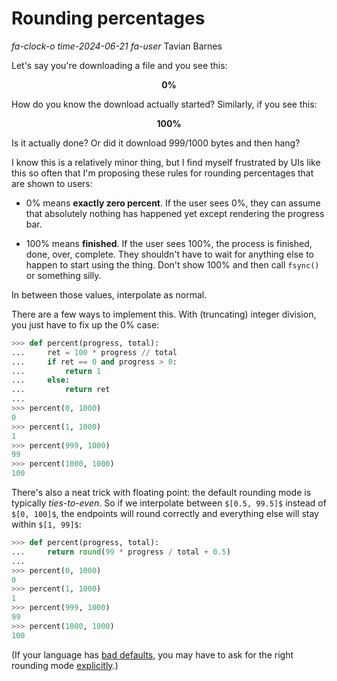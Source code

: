# Rounding percentages

<div class="infobar">

*fa-clock-o* *time-2024-06-21*
*fa-user* Tavian Barnes

</div>

Let's say you're downloading a file and you see this:

<p>
<div style="background: linear-gradient(90deg, var(--sidebar-active) 1%, var(--sidebar-bg) 1%); color: var(--sidebar-fg); text-align: center; font-weight: bold;">
0%
</div>
</p>

How do you know the download actually started?
Similarly, if you see this:

<p>
<div style="background: linear-gradient(90deg, var(--sidebar-active) 100%, var(--sidebar-bg) 100%); color: var(--sidebar-bg); text-align: center; font-weight: bold;">
100%
</div>
</p>

Is it actually done?
Or did it download 999/1000 bytes and then hang?

I know this is a relatively minor thing, but I find myself frustrated by UIs like this so often that I'm proposing these rules for rounding percentages that are shown to users:

- 0% means **exactly zero percent**.
  If the user sees 0%, they can assume that absolutely nothing has happened yet except rendering the progress bar.

- 100% means **finished**.
  If the user sees 100%, the process is finished, done, over, complete.
  They shouldn't have to wait for anything else to happen to start using the thing.
  Don't show 100% and then call `fsync()` or something silly.

In between those values, interpolate as normal.

There are a few ways to implement this.
With (truncating) integer division, you just have to fix up the 0% case:

```python
>>> def percent(progress, total):
...     ret = 100 * progress // total
...     if ret == 0 and progress > 0:
...         return 1
...     else:
...         return ret
...
>>> percent(0, 1000)
0
>>> percent(1, 1000)
1
>>> percent(999, 1000)
99
>>> percent(1000, 1000)
100
```

There's also a neat trick with floating point: the default rounding mode is typically *ties-to-even*.
So if we interpolate between `$[0.5, 99.5]$` instead of `$[0, 100]$`, the endpoints will round correctly and everything else will stay within `$[1, 99]$`:

```python
>>> def percent(progress, total):
...     return round(99 * progress / total + 0.5)
...
>>> percent(0, 1000)
0
>>> percent(1, 1000)
1
>>> percent(999, 1000)
99
>>> percent(1000, 1000)
100
```

(If your language has [bad defaults](https://doc.rust-lang.org/std/primitive.f32.html#method.round), you may have to ask for the right rounding mode [explicitly](https://doc.rust-lang.org/std/primitive.f32.html#method.round_ties_even).)
